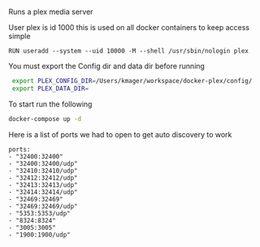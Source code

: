 Runs a plex media server

User plex is id 1000 this is used on all docker containers to keep access simple
```
RUN useradd --system --uid 10000 -M --shell /usr/sbin/nologin plex
```

You must export the Config dir and data dir before running

```bash
 export PLEX_CONFIG_DIR=/Users/kmager/workspace/docker-plex/config/
 export PLEX_DATA_DIR=
 ```

 To start run the following
 ```bash
 docker-compose up -d
 ```

 Here is a list of ports we had to open to get auto discovery to work
```
ports:
- "32400:32400"
- "32400:32400/udp"
- "32410:32410/udp"
- "32412:32412/udp"
- "32413:32413/udp"
- "32414:32414/udp"
- "32469:32469"
- "32469:32469/udp"
- "5353:5353/udp"
- "8324:8324"
- "3005:3005"
- "1900:1900/udp"
```